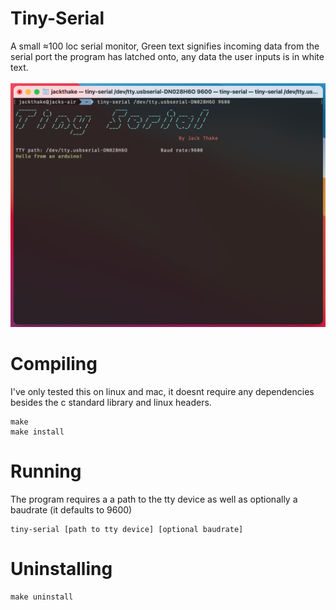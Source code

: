 # Tiny-Serial
A small ≈100 loc serial monitor, Green text signifies incoming data from the serial port the program has latched onto, any data the user inputs is in white text.<br><br>
![Screenshot](https://github.com/Rocketbuney/Tiny-Serial/blob/master/img/Screen%20Shot%202020-09-03%20at%207.13.41%20PM.png)
# Compiling
I've only tested this on linux and mac, it doesnt require any dependencies besides the c standard library and linux headers.
```
make
make install
```
# Running
The program requires a a path to the tty device as well as optionally a baudrate (it defaults to 9600)
```
tiny-serial [path to tty device] [optional baudrate]
```

# Uninstalling
```
make uninstall
```
